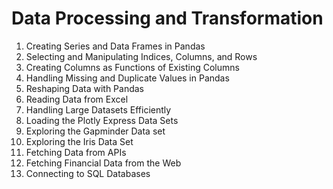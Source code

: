 # Data Processing and Transformation

1. Creating Series and Data Frames in Pandas
2. Selecting and Manipulating Indices, Columns, and Rows
3. Creating Columns as Functions of Existing Columns
4. Handling Missing and Duplicate Values in Pandas
5. Reshaping Data with Pandas
6. Reading Data from Excel
7. Handling Large Datasets Efficiently
8. Loading the Plotly Express Data Sets
9. Exploring the Gapminder Data set
10. Exploring the Iris Data Set
11. Fetching Data from APIs
12. Fetching Financial Data from the Web
13. Connecting to SQL Databases
